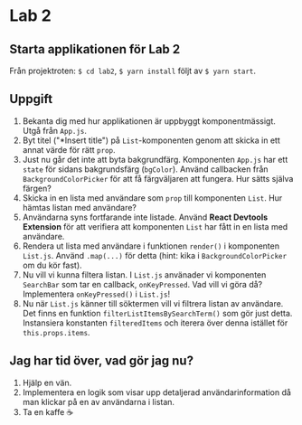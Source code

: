 # Lab 2

## Starta applikationen för Lab 2
Från projektroten: `$ cd lab2`, `$ yarn install` följt av `$ yarn start`.

## Uppgift
1. Bekanta dig med hur applikationen är uppbyggt komponentmässigt. Utgå från `App.js`.
2. Byt titel ("*Insert title") på `List`-komponenten genom att skicka in ett annat värde för rätt `prop`.
3. Just nu går det inte att byta bakgrundfärg. Komponenten `App.js` har ett `state` för sidans bakgrundsfärg (`bgColor`). Använd callbacken från `BackgroundColorPicker` för att få färgväljaren att fungera. Hur sätts själva färgen?
4. Skicka in en lista med användare som `prop` till komponenten `List`. Hur hämtas listan med användare?
5. Användarna syns fortfarande inte listade. Använd __React Devtools Extension__ för att verifiera att komponenten `List` har fått in en lista med användare.
6. Rendera ut lista med användare i funktionen `render()` i komponenten `List.js`. Använd `.map(...)` för detta (hint: kika i `BackgroundColorPicker` om du kör fast). 
7. Nu vill vi kunna filtera listan. I `List.js` använader vi komponenten `SearchBar` som tar en callback, `onKeyPressed`. Vad vill vi göra då? Implementera `onKeyPressed()` i `List.js`!
8. Nu när `List.js` känner till söktermen vill vi filtrera listan av användare. Det finns en funktion `filterListItemsBySearchTerm()` som gör just detta. Instansiera konstanten `filteredItems` och iterera över denna istället för `this.props.items`.


## Jag har tid över, vad gör jag nu?
1. Hjälp en vän.
2. Implementera en logik som visar upp detaljerad användarinformation då man klickar på en av användarna i listan.
3. Ta en kaffe ☕️
